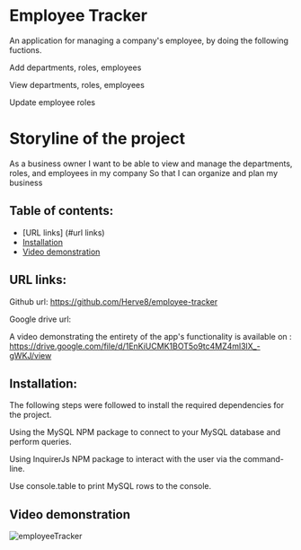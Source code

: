 # Employee Tracker
An application for managing a company's employee, by doing the following fuctions.

Add departments, roles, employees

View departments, roles, employees

Update employee roles

# Storyline of the project

As a business owner
I want to be able to view and manage the departments, roles, and employees in my company
So that I can organize and plan my business

  ## Table of contents:
  * [URL links] (#url links)
  * [Installation](#installation)
  * [Video demonstration](#video)
 
  ## URL links:

  Github url: https://github.com/Herve8/employee-tracker

  Google drive url:

  A video demonstrating the entirety of the app's functionality is available on : https://drive.google.com/file/d/1EnKiUCMK1BOT5o9tc4MZ4ml3lX_-gWKJ/view
  ## Installation:
  The following steps were followed to install the required dependencies for the project.

 Using the MySQL NPM package to connect to your MySQL database and perform queries.

  Using InquirerJs NPM package to interact with the user via the command-line.

  Use console.table to print MySQL rows to the console. 
  
  ## Video demonstration
  
   ![employeeTracker](https://user-images.githubusercontent.com/16859648/109176282-9d840300-77c1-11eb-8a5d-474db261d6cb.gif)

